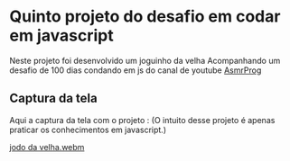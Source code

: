 # Quinto projeto do desafio em codar em javascript
Neste  projeto foi desenvolvido um joguinho da velha
Acompanhando um desafio de 100 dias condando em js do canal de youtube <a href="youtube.com/channel/UCJqXkOwrq7uBn-sn_Fvce9Q?sub_confirmation=1">AsmrProg</a>

## Captura da tela
Aqui a captura da tela com o projeto :
(O intuito desse projeto é apenas praticar os conhecimentos em javascript.)




[jodo da velha.webm](https://github.com/77971904/Desafio-de-codar-em-javascript05/assets/108705247/0855d96b-f520-412b-96e5-7c747c77b3e3)
